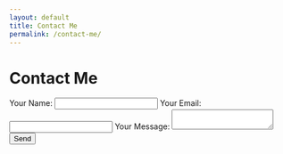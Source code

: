 ```yaml
---
layout: default
title: Contact Me
permalink: /contact-me/
---
```

  <div id="contact-me" class="tab active">
    <h1>Contact Me</h1>
    <form id="contact-form" action="https://formspree.io/f/mrbeznpg" method="POST">
        <label for="name">Your Name:</label>
        <input type="text" id="name" name="name" required>
        <label for="email">Your Email:</label>
        <input type="email" id="email" name="_replyto" required>
        <label for="message">Your Message:</label>
        <textarea id="message" name="message" required></textarea>
        <button type="submit">Send</button>
    </form>
  </div>
